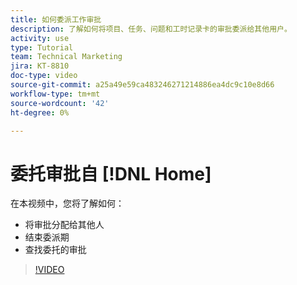 ```yaml
---
title: 如何委派工作审批
description: 了解如何将项目、任务、问题和工时记录卡的审批委派给其他用户。
activity: use
type: Tutorial
team: Technical Marketing
jira: KT-8810
doc-type: video
source-git-commit: a25a49e59ca483246271214886ea4dc9c10e8d66
workflow-type: tm+mt
source-wordcount: '42'
ht-degree: 0%

---
```


# 委托审批自 [!DNL Home]

在本视频中，您将了解如何：

* 将审批分配给其他人
* 结束委派期
* 查找委托的审批

>[!VIDEO](https://video.tv.adobe.com/v/336094/?quality=12&learn=on)

<!---
learn more URLS
Delegate approval request
--->
